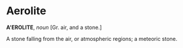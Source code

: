 # Aerolite

**A'EROLITE**, _noun_ \[Gr. air, and a stone.\]

A stone falling from the air, or atmospheric regions; a meteoric stone.
